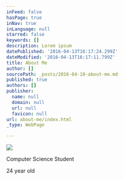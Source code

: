 ```yaml
---
inFeed: false
hasPage: true
inNav: true
inLanguage: null
starred: false
keywords: []
description: Lorem ipsum
datePublished: '2016-04-13T16:17:24.299Z'
dateModified: '2016-04-13T16:17:11.799Z'
title: About Me
author: []
sourcePath: _posts/2016-04-10-about-me.md
published: true
authors: []
publisher:
  name: null
  domain: null
  url: null
  favicon: null
url: about-me/index.html
_type: WebPage

---
```

![](https://the-grid-user-content.s3-us-west-2.amazonaws.com/ea9bab27-dedc-4138-8e7f-5c95bbf465b8.jpg)

Computer Science Student

24 year old